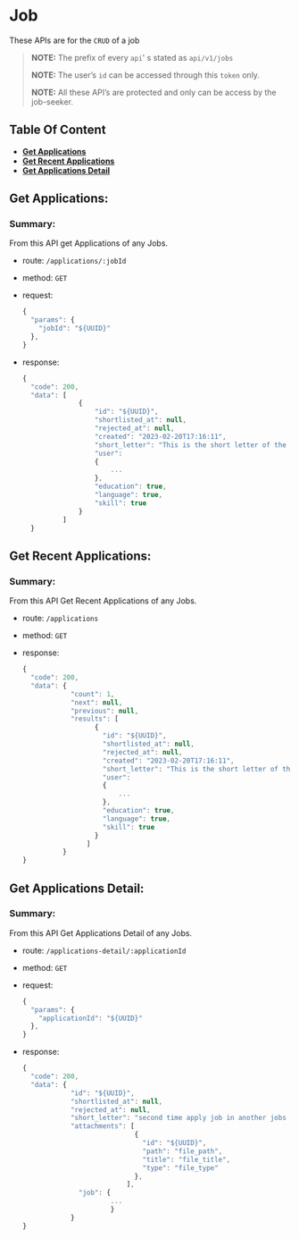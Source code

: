 # Job

These APIs are for the `CRUD` of a job

> **NOTE:** The prefix of every `api`' s stated as `api/v1/jobs`
>
> **NOTE:** The user’s `id` can be accessed through this `token` only.
>
> **NOTE:** All these API’s are protected and only can be access by the job-seeker.

## Table Of Content

- **[Get Applications](#get-applications)**
- **[Get Recent Applications](#get-recent-applications)**
- **[Get Applications Detail](#get-applications-detail)**


## Get Applications:

### Summary:

From this API get Applications of any Jobs.

- route: `/applications/:jobId`
- method: `GET`
- request:

  ```js
  {
    "params": {
      "jobId": "${UUID}"
    },
  }
  ```

- response:

  ```js
  {
    "code": 200,
    "data": [
                {
                    "id": "${UUID}",
                    "shortlisted_at": null,
                    "rejected_at": null,
                    "created": "2023-02-20T17:16:11",
                    "short_letter": "This is the short letter of the applications...",
                    "user": 
                    {
                        ...
                    },
                    "education": true,
                    "language": true,
                    "skill": true
                }
            ]
    }
  ```

## Get Recent Applications:

### Summary:

From this API Get Recent Applications of any Jobs.

- route: `/applications`
- method: `GET`

- response:

  ```js
  {
    "code": 200,
    "data": {
              "count": 1,
              "next": null,
              "previous": null,
              "results": [
                    {
                      "id": "${UUID}",
                      "shortlisted_at": null,
                      "rejected_at": null,
                      "created": "2023-02-20T17:16:11",
                      "short_letter": "This is the short letter of the applications...",
                      "user": 
                      {
                          ...
                      },
                      "education": true,
                      "language": true,
                      "skill": true
                    }
                  ]
            }
  }
  ```

## Get Applications Detail:

### Summary:

From this API Get Applications Detail of any Jobs.

- route: `/applications-detail/:applicationId`
- method: `GET`
- request:

  ```js
  {
    "params": {
      "applicationId": "${UUID}"
    },
  }
  ```

- response:

  ```js
  {
    "code": 200,
    "data": {
              "id": "${UUID}",
              "shortlisted_at": null,
              "rejected_at": null,
              "short_letter": "second time apply job in another jobs title.",
              "attachments": [
                              {
                                "id": "${UUID}",
                                "path": "file_path",
                                "title": "file_title",
                                "type": "file_type"
                              },
                            ],
                "job": {
                        ...
                        }
              }
  }
  ```
